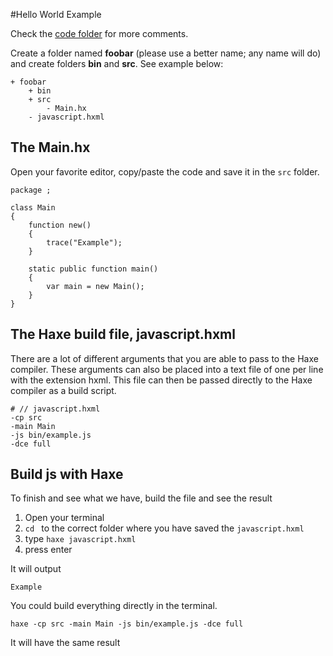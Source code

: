 #Hello World Example

Check the [code folder](/code/) for more comments.

Create a folder named **foobar** (please use a better name; any name will do) and create folders **bin** and **src**.
See example below:

```
+ foobar
	+ bin
	+ src
		- Main.hx
	- javascript.hxml
```

## The Main.hx

Open your favorite editor, copy/paste the code and save it in the `src` folder. 

```
package ;

class Main
{
	function new()
	{
		trace("Example");
	}

    static public function main()
    {
        var main = new Main();
	}
}
```

## The Haxe build file, javascript.hxml

There are a lot of different arguments that you are able to pass to the Haxe compiler.
These arguments can also be placed into a text file of one per line with the extension hxml. This file can then be passed directly to the Haxe compiler as a build script.

```
# // javascript.hxml
-cp src
-main Main
-js bin/example.js
-dce full
```


## Build js with Haxe

To finish and see what we have, build the file and see the result

1. Open your terminal
2. `cd ` to the correct folder where you have saved the `javascript.hxml` 
3. type `haxe javascript.hxml`
4. press enter


It will output 

	Example




You could build everything directly in the terminal.

```
haxe -cp src -main Main -js bin/example.js -dce full
```

It will have the same result

